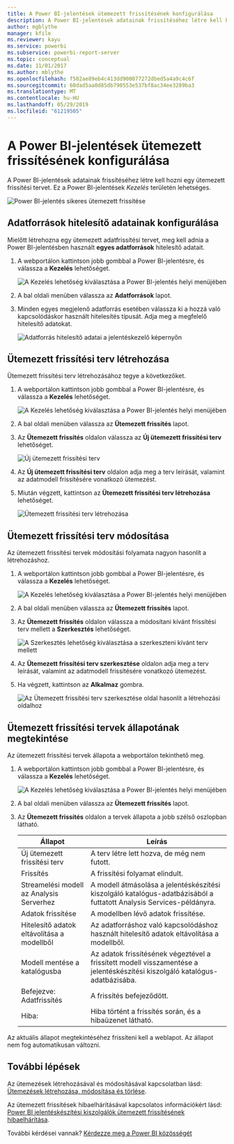```yaml
---
title: A Power BI-jelentések ütemezett frissítésének konfigurálása
description: A Power BI-jelentések adatainak frissítéséhez létre kell hozni egy ütemezett frissítési tervet.
author: mgblythe
manager: kfile
ms.reviewer: kayu
ms.service: powerbi
ms.subservice: powerbi-report-server
ms.topic: conceptual
ms.date: 11/01/2017
ms.author: mblythe
ms.openlocfilehash: f502ae89eb4c413dd900077272dbed5a4a9c4c6f
ms.sourcegitcommit: 60dad5aa0d85db790553e537bf8ac34ee3289ba3
ms.translationtype: MT
ms.contentlocale: hu-HU
ms.lasthandoff: 05/29/2019
ms.locfileid: "61219505"
---
```

# <a name="how-to-configure-power-bi-report-scheduled-refresh"></a>A Power BI-jelentések ütemezett frissítésének konfigurálása
A Power BI-jelentések adatainak frissítéséhez létre kell hozni egy ütemezett frissítési tervet. Ez a Power BI-jelentések *Kezelés* területén lehetséges.

![Power BI-jelentés sikeres ütemezett frissítése](media/configure-scheduled-refresh/scheduled-refresh-success.png)

## <a name="configure-data-source-credentials"></a>Adatforrások hitelesítő adatainak konfigurálása
Mielőtt létrehozna egy ütemezett adatfrissítési tervet, meg kell adnia a Power BI-jelentésben használt **egyes adatforrások** hitelesítő adatait.

1. A webportálon kattintson jobb gombbal a Power BI-jelentésre, és válassza a **Kezelés** lehetőséget.
   
    ![A Kezelés lehetőség kiválasztása a Power BI-jelentés helyi menüjében](media/configure-scheduled-refresh/manage-power-bi-report.png)
2. A bal oldali menüben válassza az **Adatforrások** lapot.
3. Minden egyes megjelenő adatforrás esetében válassza ki a hozzá való kapcsolódáskor használt hitelesítés típusát. Adja meg a megfelelő hitelesítő adatokat.
   
    ![Adatforrás hitelesítő adatai a jelentéskezelő képernyőn](media/configure-scheduled-refresh/data-source-credentials.png)

## <a name="creating-a-schedule-refresh-plan"></a>Ütemezett frissítési terv létrehozása
Ütemezett frissítési terv létrehozásához tegye a következőket.

1. A webportálon kattintson jobb gombbal a Power BI-jelentésre, és válassza a **Kezelés** lehetőséget.
   
    ![A Kezelés lehetőség kiválasztása a Power BI-jelentés helyi menüjében](media/configure-scheduled-refresh/manage-power-bi-report.png)
2. A bal oldali menüben válassza az **Ütemezett frissítés** lapot.
3. Az **Ütemezett frissítés** oldalon válassza az **Új ütemezett frissítési terv** lehetőséget.
   
    ![Új ütemezett frissítési terv](media/configure-scheduled-refresh/new-scheduled-refresh-plan.png)
4. Az **Új ütemezett frissítési terv** oldalon adja meg a terv leírását, valamint az adatmodell frissítésére vonatkozó ütemezést.
5. Miután végzett, kattintson az **Ütemezett frissítési terv létrehozása** lehetőséget.
   
    ![Ütemezett frissítési terv létrehozása](media/configure-scheduled-refresh/create-scheduled-refresh-plan.png)

## <a name="modifying-a-schedule-refresh-plan"></a>Ütemezett frissítési terv módosítása
Az ütemezett frissítési tervek módosítási folyamata nagyon hasonlít a létrehozáshoz.

1. A webportálon kattintson jobb gombbal a Power BI-jelentésre, és válassza a **Kezelés** lehetőséget.
   
    ![A Kezelés lehetőség kiválasztása a Power BI-jelentés helyi menüjében](media/configure-scheduled-refresh/manage-power-bi-report.png)
2. A bal oldali menüben válassza az **Ütemezett frissítés** lapot.
3. Az **Ütemezett frissítés** oldalon válassza a módosítani kívánt frissítési terv mellett a **Szerkesztés** lehetőséget.
   
    ![A Szerkesztés lehetőség kiválasztása a szerkeszteni kívánt terv mellett](media/configure-scheduled-refresh/edit-scheduled-refresh-plan.png)
4. Az **Ütemezett frissítési terv szerkesztése** oldalon adja meg a terv leírását, valamint az adatmodell frissítésére vonatkozó ütemezést.
5. Ha végzett, kattintson az **Alkalmaz** gombra.
   
    ![Az Ütemezett frissítési terv szerkesztése oldal hasonlít a létrehozási oldalhoz](media/configure-scheduled-refresh/edit-scheduled-refresh-plan-page.png)

## <a name="viewing-the-status-of-schedule-refresh-plan"></a>Ütemezett frissítési tervek állapotának megtekintése
Az ütemezett frissítési tervek állapota a webportálon tekinthető meg.

1. A webportálon kattintson jobb gombbal a Power BI-jelentésre, és válassza a **Kezelés** lehetőséget.
   
    ![A Kezelés lehetőség kiválasztása a Power BI-jelentés helyi menüjében](media/configure-scheduled-refresh/manage-power-bi-report.png)
2. A bal oldali menüben válassza az **Ütemezett frissítés** lapot.
3. Az **Ütemezett frissítés** oldalon a tervek állapota a jobb szélső oszlopban látható.
   
   | **Állapot** | **Leírás** |
   | --- | --- |
   | Új ütemezett frissítési terv |A terv létre lett hozva, de még nem futott. |
   | Frissítés |A frissítési folyamat elindult. |
   | Streamelési modell az Analysis Serverhez |A modell átmásolása a jelentéskészítési kiszolgáló katalógus-adatbázisából a futtatott Analysis Services-példányra. |
   | Adatok frissítése |A modellben lévő adatok frissítése. |
   | Hitelesítő adatok eltávolítása a modellből |Az adatforráshoz való kapcsolódáshoz használt hitelesítő adatok eltávolítása a modellből. |
   | Modell mentése a katalógusba |Az adatok frissítésének végeztével a frissített modell visszamentése a jelentéskészítési kiszolgáló katalógus-adatbázisába. |
   | Befejezve: Adatfrissítés |A frissítés befejeződött. |
   | Hiba: |Hiba történt a frissítés során, és a hibaüzenet látható. |

Az aktuális állapot megtekintéséhez frissíteni kell a weblapot. Az állapot nem fog automatikusan változni.

## <a name="next-steps"></a>További lépések
Az ütemezések létrehozásával és módosításával kapcsolatban lásd: [Ütemezések létrehozása, módosítása és törlése](https://docs.microsoft.com/sql/reporting-services/subscriptions/create-modify-and-delete-schedules).

Az ütemezett frissítések hibaelhárításával kapcsolatos információkért lásd: [Power BI jelentéskészítési kiszolgálók ütemezett frissítésének hibaelhárítása](scheduled-refresh-troubleshoot.md).

További kérdései vannak? [Kérdezze meg a Power BI közösségét](https://community.powerbi.com/)

